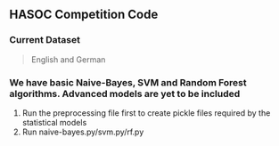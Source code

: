 ## HASOC Competition Code

### Current Dataset
> English and German

### We have basic Naive-Bayes, SVM and Random Forest algorithms. Advanced models are yet to be included

1. Run the preprocessing file first to create pickle files required by the statistical models
2. Run naive-bayes.py/svm.py/rf.py